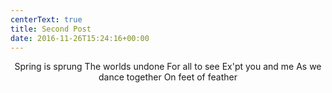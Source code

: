```yaml
---
centerText: true
title: Second Post
date: 2016-11-26T15:24:16+00:00
---
```

<center>
Spring is sprung
The worlds undone
For all to see
Ex'pt you and me
As we dance together
On feet of feather
<center>




